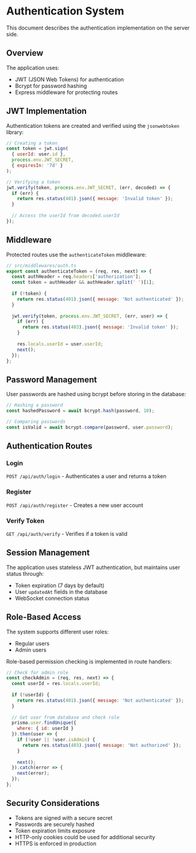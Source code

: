 # Authentication System

This document describes the authentication implementation on the server side.

## Overview

The application uses:
- JWT (JSON Web Tokens) for authentication
- Bcrypt for password hashing
- Express middleware for protecting routes

## JWT Implementation

Authentication tokens are created and verified using the `jsonwebtoken` library:

```javascript
// Creating a token
const token = jwt.sign(
  { userId: user.id },
  process.env.JWT_SECRET,
  { expiresIn: '7d' }
);

// Verifying a token
jwt.verify(token, process.env.JWT_SECRET, (err, decoded) => {
  if (err) {
    return res.status(401).json({ message: 'Invalid token' });
  }
  
  // Access the userId from decoded.userId
});
```

## Middleware

Protected routes use the `authenticateToken` middleware:

```javascript
// src/middlewares/auth.ts
export const authenticateToken = (req, res, next) => {
  const authHeader = req.headers['authorization'];
  const token = authHeader && authHeader.split(' ')[1];
  
  if (!token) {
    return res.status(401).json({ message: 'Not authenticated' });
  }
  
  jwt.verify(token, process.env.JWT_SECRET, (err, user) => {
    if (err) {
      return res.status(403).json({ message: 'Invalid token' });
    }
    
    res.locals.userId = user.userId;
    next();
  });
};
```

## Password Management

User passwords are hashed using bcrypt before storing in the database:

```javascript
// Hashing a password
const hashedPassword = await bcrypt.hash(password, 10);

// Comparing passwords
const isValid = await bcrypt.compare(password, user.password);
```

## Authentication Routes

### Login
`POST /api/auth/login` - Authenticates a user and returns a token

### Register
`POST /api/auth/register` - Creates a new user account

### Verify Token
`GET /api/auth/verify` - Verifies if a token is valid

## Session Management

The application uses stateless JWT authentication, but maintains user status through:
- Token expiration (7 days by default)
- User `updatedAt` fields in the database
- WebSocket connection status

## Role-Based Access

The system supports different user roles:
- Regular users
- Admin users

Role-based permission checking is implemented in route handlers:

```javascript
// Check for admin role
const checkAdmin = (req, res, next) => {
  const userId = res.locals.userId;
  
  if (!userId) {
    return res.status(401).json({ message: 'Not authenticated' });
  }
  
  // Get user from database and check role
  prisma.user.findUnique({
    where: { id: userId }
  }).then(user => {
    if (!user || !user.isAdmin) {
      return res.status(403).json({ message: 'Not authorized' });
    }
    
    next();
  }).catch(error => {
    next(error);
  });
};
```

## Security Considerations

- Tokens are signed with a secure secret
- Passwords are securely hashed
- Token expiration limits exposure
- HTTP-only cookies could be used for additional security
- HTTPS is enforced in production 